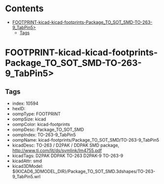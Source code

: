 



Contents
========

* [FOOTPRINT-kicad-kicad-footprints-Package_TO_SOT_SMD-TO-263-9_TabPin5>](#footprint-kicad-kicad-footprints-package_to_sot_smd-to-263-9_tabpin5)
	* [Tags](#tags)

# FOOTPRINT-kicad-kicad-footprints-Package_TO_SOT_SMD-TO-263-9_TabPin5>

## Tags

- index: 10594
- hexID: 
- oompType: FOOTPRINT
- oompSize: kicad
- oompColor: kicad-footprints
- oompDesc: Package_TO_SOT_SMD
- oompIndex: TO-263-9_TabPin5
- oompName: kicad-footprints/Package_TO_SOT_SMD/TO-263-9_TabPin5
- kicadDesc: TO-263 / D2PAK / DDPAK SMD package, http://www.ti.com/lit/ds/symlink/lm4755.pdf
- kicadTags: D2PAK DDPAK TO-263 D2PAK-9 TO-263-9
- kicadAttr: smd
- kicad3DModel: ${KICAD6_3DMODEL_DIR}/Package_TO_SOT_SMD.3dshapes/TO-263-9_TabPin5.wrl
